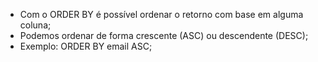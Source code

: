 * Com o ORDER BY é possível ordenar o retorno com base em alguma coluna;
* Podemos ordenar de forma crescente (ASC) ou descendente (DESC);
* Exemplo: ORDER BY email ASC;